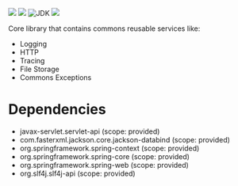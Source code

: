 ![](https://github.com/wutsi/wutsi-core/workflows/build/badge.svg)
[![](https://img.shields.io/codecov/c/github/wutsi/wutsi-core/master.svg)](https://codecov.io/gh/wutsi/wutsi-core)
![JDK](https://img.shields.io/badge/jdk-1.8-brightgreen.svg)
![](https://img.shields.io/badge/language-kotlin-blue.svg)

Core library that contains commons reusable services like:

- Logging
- HTTP
- Tracing
- File Storage
- Commons Exceptions

# Dependencies
- javax-servlet.servlet-api (scope: provided)
- com.fasterxml.jackson.core.jackson-databind (scope: provided)
- org.springframework.spring-context (scope: provided)
- org.springframework.spring-core (scope: provided)
- org.springframework.spring-web (scope: provided)
- org.slf4j.slf4j-api (scope: provided)

